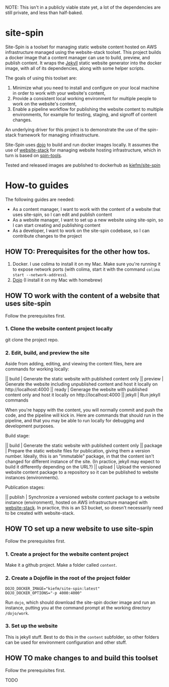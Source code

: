 NOTE: This isn't in a publicly viable state yet, a lot of the dependencies are still private, and less than half-baked.

# site-spin

Site-Spin is a toolset for managing static website content hosted on AWS infrastructure managed using the website-stack toolset. This project builds a docker image that a content manager can use to build, preview, and publish content. It wraps the [Jekyll](https://jekyllrb.com/) static website generator into the docker image, with all of its dependencies, along with some helper scripts.

The goals of using this toolset are:
1. Minimize what you need to install and configure on your local machine in order to work with your website's content,
2. Provide a consistent local working environment for multiple people to work on the website's content,
3. Enable a pipeline workflow for publishing the website content to multiple environments, for example for testing, staging, and signoff of content changes.

An underlying driver for this project is to demonstrate the use of the spin-stack framework for managing infrastructure.

Site-Spin uses [dojo](https://github.com/kudulab/dojo) to build and run docker images locally. It assumes the use of [website-stack](https://github.com/kief/website-stack) for managing website hosting infrastructure, which in turn is based on [spin-tools](https://github.com/kief/spin-tools).

Tested and released images are published to dockerhub as [kiefm/site-spin](https://hub.docker.com/r/kiefm/site-spin)


# How-to guides

The following guides are needed:

- As a content manager, I want to work with the content of a website that uses site-spin, so I can edit and publish content
- As a website manager, I want to set up a new website using site-spin, so I can start creating and publishing content
- As a developer, I want to work on the site-spin codebase, so I can contribute changes to the project


## HOW TO: Prerequisites for the other how tos.

1. Docker. I use colima to install it on my Mac. Make sure you're running it to expose network ports (with colima, start it with the command  `colima start --network-address`).
2. [Dojo](https://github.com/kudulab/dojo) (I install it on my Mac with homebrew)



## HOW TO work with the content of a website that uses site-spin

Follow the prerequisites first.

### 1. Clone the website content project locally

git clone the project repo.


### 2. Edit, build, and preview the site

Aside from adding, editing, and viewing the content files, here are commands for working locally:

|| build | Generate the static website with published content only
|| preview | Generate the website including unpublished content and host it locally on http://localhost:4000
|| ready | Generage the website with published content only and host it locally on http://localhost:4000
|| jekyll <commands> | Run jekyll commands


When you're happy with the content, you will normally commit and push the code, and the pipeline will kick in. Here are commands that should run in the pipeline, and that you may be able to run locally for debugging and development purposes.

Build stage:

|| build | Generate the static website with published content only
|| package | Prepare the static website files for publication, giving them a version number. Ideally, this is an "immutable" package, in that the content isn't changed for different instance of the site. (In practice, jekyll may expect to build it differently depending on the URL?)
|| upload | Upload the versioned website content package to a repository so it can be published to website instances (environments).

Publication stages:

|| publish | Synchronize a versioned website content package to a website instance (environment), hosted on AWS infrastructure managed with [website-stack](https://github.com/kief/website-stack). In practice, this is an S3 bucket, so doesn't necessarily need to be created with website-stack.



## HOW TO set up a new website to use site-spin

Follow the prerequisites first.

### 1. Create a project for the website content project

Make it a github project. Make a folder called `content`.


### 2. Create a Dojofile in the root of the project folder

```
DOJO_DOCKER_IMAGE="kiefm/site-spin:latest"
DOJO_DOCKER_OPTIONS="-p 4000:4000"
```

Run `dojo`, which should download the site-spin docker image and run an instance, putting you at the command prompt at the working directory `/dojo/work`.


### 3. Set up the website

This is jekyll stuff. Best to do this in the `content` subfolder, so other folders can be used for environment configuration and other stuff.



## HOW TO make changes to and build this toolset

Follow the prerequisites first.


TODO
